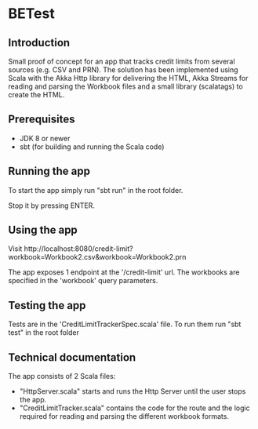 # BETest

## Introduction

Small proof of concept for an app that tracks credit limits from several sources (e.g. CSV and PRN). The solution has been implemented using Scala with the Akka Http library for delivering the HTML, Akka Streams for reading and parsing the Workbook files and a small library (scalatags) to create the HTML.

## Prerequisites

- JDK 8 or newer
- sbt (for building and running the Scala code)

## Running the app

To start the app simply run "sbt run" in the root folder.

Stop it by pressing ENTER.

## Using the app

Visit http://localhost:8080/credit-limit?workbook=Workbook2.csv&workbook=Workbook2.prn

The app exposes 1 endpoint at the '/credit-limit' url. The workbooks are specified in the 'workbook' query parameters.

## Testing the app

Tests are in the 'CreditLimitTrackerSpec.scala' file.
To run them run "sbt test" in the root folder

## Technical documentation

The app consists of 2 Scala files:
- "HttpServer.scala" starts and runs the Http Server until the user stops the app.
- "CreditLimitTracker.scala" contains the code for the route and the logic required for reading and parsing the different workbook formats.
